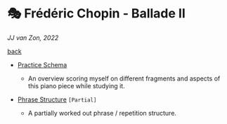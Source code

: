 🎭  Frédéric Chopin - Ballade Ⅱ
================================

*JJ van Zon, 2022*

[back](../README.md)

- [Practice Schema](chopin-ballade-2-practice-schema.md)

    - An overview scoring myself on different fragments and aspects of this piano piece while studying it.

- [Phrase Structure](chopin-ballade-2-phrase-structure.md) `[Partial]`

    - A partially worked out phrase / repetition structure.
